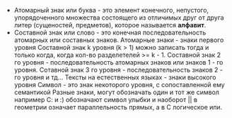 - Атомарный знак или буква - это элемент конечного, непустого, упорядоченного множества состоящего из отличимых друг от друга литер (сущеностей, предметов), которое называется **алфавит**.
- Составной знак или слово - это конечная последовательность атомарных или составных знаков.
Атомарные знаки - знаки первого уровня
Составной знак k уровня (k > 1) можно записать тогда и только когда, когда кол-во разделетелей >= k - 1.
Составной знак 2 го уровня - последовательность атомарных знаков или знаков 1 - го уровня.
Сотавной знак 3 го уровня - последовательность знаков 2 - го уровня и тд...
Тексты на естественных языках - знаки высокого уровня
Символ - это знак некоторого уровня, с сопоставленной ему семантикой
Разные знаки, могут обозначать один и тот же символ например С: и :) обозначают символ улыбки и наоборот || в геометрии означает параллельность прямых, а в С логическое или.
